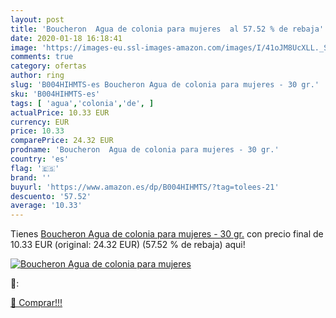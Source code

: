 ```yaml
---
layout: post
title: 'Boucheron  Agua de colonia para mujeres  al 57.52 % de rebaja'
date: 2020-01-18 16:18:41
image: 'https://images-eu.ssl-images-amazon.com/images/I/41oJM8UcXLL._SL400_.jpg'
comments: true
category: ofertas
author: ring
slug: 'B004HIHMTS-es Boucheron Agua de colonia para mujeres - 30 gr.'
sku: 'B004HIHMTS-es'
tags: [ 'agua','colonia','de', ]
actualPrice: 10.33 EUR
currency: EUR
price: 10.33
comparePrice: 24.32 EUR
prodname: 'Boucheron  Agua de colonia para mujeres - 30 gr.'
country: 'es'
flag: '🇪🇸'
brand: ''
buyurl: 'https://www.amazon.es/dp/B004HIHMTS/?tag=tolees-21'
descuento: '57.52'
average: '10.33'
---
```


Tienes [Boucheron  Agua de colonia para mujeres - 30 gr.](https://www.amazon.es/dp/B004HIHMTS/?tag=tolees-21) con precio final de  10.33 EUR (original: 24.32 EUR) (57.52 %  de rebaja) aqui!

[![Boucheron  Agua de colonia para mujeres ](https://images-eu.ssl-images-amazon.com/images/I/41oJM8UcXLL._SL400_.jpg)](https://www.amazon.es/dp/B004HIHMTS/?tag=tolees-21)

🔎:


[🛒 Comprar!!!](https://www.amazon.es/dp/B004HIHMTS/?tag=tolees-21)
